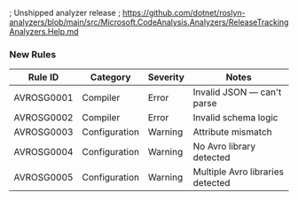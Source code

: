 ﻿; Unshipped analyzer release
; https://github.com/dotnet/roslyn-analyzers/blob/main/src/Microsoft.CodeAnalysis.Analyzers/ReleaseTrackingAnalyzers.Help.md

### New Rules

Rule ID     | Category      | Severity | Notes
------------|---------------|----------|---------------------------
AVROSG0001  | Compiler      | Error    | Invalid JSON — can't parse
AVROSG0002  | Compiler      | Error    | Invalid schema logic
AVROSG0003  | Configuration | Warning  | Attribute mismatch
AVROSG0004  | Configuration | Warning  | No Avro library detected
AVROSG0005  | Configuration | Warning  | Multiple Avro libraries detected
